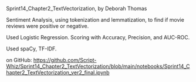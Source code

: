 Sprint14_Chapter2_TextVectorization, by Deborah Thomas

Sentiment Analysis, using tokenization and lemmatization, to find if movie reviews were positive or negative.

Used Logistic Regression. Scoring with Accuracy, Precision, and AUC-ROC.

Used spaCy, TF-IDF.

on GitHub:
https://github.com/Script-Whiz/Sprint14_Chapter2_TextVectorization/blob/main/notebooks/Sprint14_Chapter2_TextVectorization_ver2_final.ipynb
